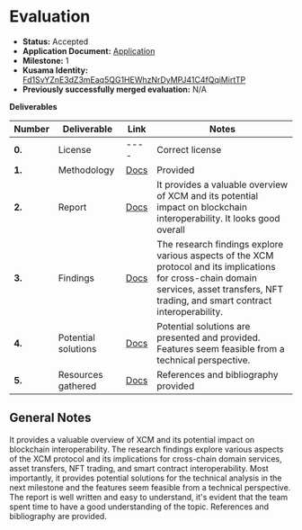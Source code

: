 # Evaluation

- **Status:** Accepted
- **Application Document:** [Application](https://github.com/azero-id/Grants-Program-XCM/blob/master/applications/xcm-domain-service.md)
- **Milestone:** 1
- **Kusama Identity:** [Fd1SvYZnE3dZ3mEaq5QG1HEWhzNrDyMPJ41C4fQqiMirtTP](https://sub.id/Fd1SvYZnE3dZ3mEaq5QG1HEWhzNrDyMPJ41C4fQqiMirtTP)
- **Previously successfully merged evaluation:** N/A

**Deliverables**

| Number | Deliverable         | Link                                                                                     | Notes                                  |
| ------ | ------------------- | ---------------------------------------------------------------------------------------- | -------------------------------------- |
| **0.** | License             | ----                                                                                     | Correct license                                  |
| **1.** | Methodology         | [Docs](https://docs.google.com/document/d/12b9Vw5grTJeqfAgxtvhCwlQTSKcV-g289QZ3f2zKAAs/) | Provided         |
| **2.** | Report              | [Docs](https://docs.google.com/document/d/1-VUZXDSI7FDR9_smRCem8k4ehbAl8cGBWPWxU74vZTM/) | It provides a valuable overview of XCM and its potential impact on blockchain interoperability. It looks good overall |
| **3.** | Findings            | [Docs](https://docs.google.com/document/d/1s2wotzaqiayfe6By23viiVezyfCKmMT5l2razpc9U7s/) | The research findings explore various aspects of the XCM protocol and its implications for cross-chain domain services, asset transfers, NFT trading, and smart contract interoperability. |
| **4.** | Potential solutions | [Docs](https://docs.google.com/document/d/1a63Ik0aPS1GM3lokKvYinoxn-abUD4C9NgPUOn705T0/) | Potential solutions are presented and provided. Features seem feasible from a technical perspective. |
| **5.** | Resources gathered  | [Docs](https://docs.google.com/document/d/1crXJX57MhATMppeBnk2ide3HJ1NldPrLgKLcLtYzMJk/) | References and bibliography provided |

## General Notes

It provides a valuable overview of XCM and its potential impact on blockchain interoperability. The research findings explore various aspects of the XCM protocol and its implications for cross-chain domain services, asset transfers, NFT trading, and smart contract interoperability. Most importantly, it provides potential solutions for the technical analysis in the next milestone and the features seem feasible from a technical perspective. The report is well written and easy to understand, it's evident that the team spent time to have a good understanding of the topic. References and bibliography are provided.
